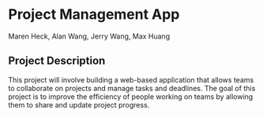 # Project Management App
Maren Heck, Alan Wang, Jerry Wang, Max Huang

## Project Description
This project will involve building a web-based application that allows teams to collaborate on projects and manage tasks and deadlines. The goal of this project is to improve the efficiency of people working on teams by allowing them to share and update project progress.
